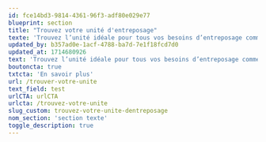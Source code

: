 ```yaml
---
id: fce14bd3-9814-4361-96f3-adf80e029e77
blueprint: section
title: "Trouvez votre unité d'entreposage"
texte: 'Trouvez l’unité idéale pour tous vos besoins d’entreposage commercial ou domestique. Parcourez notre sélection d’entrepôts de 5 pi2 à 250 pi2 selon les dimensions nécessaires ou le type de biens à entreposer.'
updated_by: b357ad0e-1acf-4788-ba7d-7e1f18fcd7d0
updated_at: 1714680926
text: 'Trouvez l’unité idéale pour tous vos besoins d’entreposage commercial ou domestique. Parcourez notre sélection d’entrepôts de 5 pi2 à 250 pi2 selon les dimensions nécessaires ou le type de biens à entreposer.'
boutoncta: true
txtcta: 'En savoir plus'
url: /trouver-votre-unite
text_field: test
urlCTA: urlCTA
urlcta: /trouvez-votre-unite
slug_custom: trouvez-votre-unite-dentreposage
nom_section: 'section texte'
toggle_description: true
---
```

